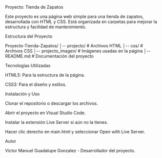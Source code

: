 Proyecto: Tienda de Zapatos

Este proyecto es una página web simple para una tienda de zapatos, desarrollada con HTML y CSS. Está organizada en carpetas para mejorar la estructura y facilidad de mantenimiento.

Estructura del Proyecto

Proyecto-Tienda-Zapatos/
│-- projecto/          # Archivos HTML
│-- css/               # Archivos CSS
│-- projecto_imagen/   # Imágenes usadas en la página
│-- README.md          # Documentación del proyecto

Tecnologías Utilizadas

HTML5: Para la estructura de la página.

CSS3: Para el diseño y estilos.

Instalación y Uso

Clonar el repositorio o descargar los archivos.

Abrir el proyecto en Visual Studio Code.

Instalar la extensión Live Server si aún no la tienes.

Hacer clic derecho en main.html y seleccionar Open with Live Server.

Autor

Víctor Manuel Guadalupe Gonzalez - Desarrollador del proyecto.
